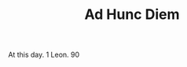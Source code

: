 ---
title: Ad Hunc Diem
letter: A
permalink: "/definitions/bld-ad-hunc-diem.html"
body: At this day. 1 Leon. 90
published_at: '2018-07-07'
source: Black's Law Dictionary 2nd Ed (1910)
layout: post
---